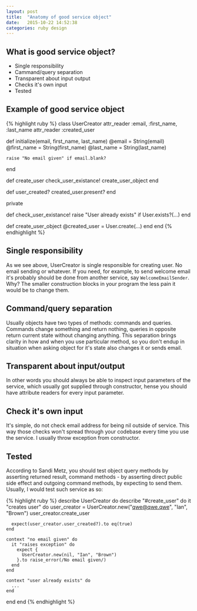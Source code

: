 ```yaml
---
layout: post
title:  "Anatomy of good service object"
date:   2015-10-22 14:52:38
categories: ruby design
---
```


## What is good service object?
* Single responsibility
* Cammand/query separation
* Transparent about input output
* Checks it's own input
* Tested

## Example of good service object

{% highlight ruby %}
class UserCreator
  attr_reader :email, :first_name, :last_name
  attr_reader :created_user

  def initialize(email, first_name, last_name)
    @email      = String(email)
    @first_name = String(first_name)
    @last_name  = String(last_name)

    raise "No email given" if email.blank?
  end

  def create_user
    check_user_existance!
    create_user_object
  end

  def user_created?
    created_user.present?
  end

  private

  def check_user_existance!
    raise "User already exists" if User.exists?(...)
  end

  def create_user_object
    @created_user = User.create(...)
  end
end
{% endhighlight %}

## Single responsibility

As we see above, UserCreator is single responsible for creating user. No email
sending or whatever. If you need, for example, to send welcome email it's
probably should be done from another service, say `WelcomeEmailSender`. Why?
The smaller construction blocks in your program the less pain it would
be to change them.

## Command/query separation

Usually objects have two types of methods: commands and queries. Commands
change something and return nothing, queries in opposite return current
state without changing anything. This separation brings clarity in how and when
you use particular method, so you don't endup in situation when asking object
for it's state also changes it or sends email.

## Transparent about input/output
In other words you should always be able to inspect input parameters of the
service, which usually got supplied through constructor, hense you should
have attribute readers for every input parameter.

## Check it's own input
It's simple, do not check email address for being nil outside of service. This
way those checks won't spread through your codebase every time you use the
service. I usually throw exception from constructor.

## Tested
According to Sandi Metz, you should test object query methods by asserting
returned result, command methods - by asserting direct public side effect and
outgoing command methods, by expecting to send them. Usually, I would test such
service as so:

{% highlight ruby %}
describe UserCreator do
  describe "#create_user" do
    it "creates user" do
      user_creator = UserCreator.new("qwe@qwe.qwe", "Ian", "Brown")
      user_creator.create_user

      expect(user_creator.user_created?).to eq(true)
    end

    context "no email given" do
      it "raises exception" do
        expect {
          UserCreator.new(nil, "Ian", "Brown")
        }.to raise_error(/No email given/)
      end
    end

    context "user already exists" do
      ...
    end
  end
end
{% endhighlight %}

